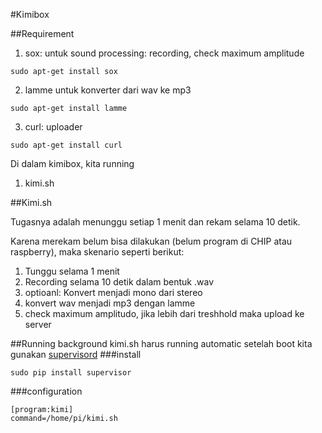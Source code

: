 #Kimibox

##Requirement
1. sox: untuk sound processing: recording, check maximum amplitude
```
sudo apt-get install sox
```
2. lamme untuk konverter dari wav ke mp3
```
sudo apt-get install lamme
```
3. curl: uploader
```
sudo apt-get install curl
```

Di dalam kimibox, kita running

1. kimi.sh

##Kimi.sh

Tugasnya adalah menunggu setiap 1 menit dan rekam selama 10 detik.

Karena merekam belum bisa dilakukan (belum program di CHIP atau raspberry), maka skenario seperti berikut:

1. Tunggu selama 1 menit
2. Recording selama 10 detik dalam bentuk .wav
3. optioanl: Konvert menjadi mono dari stereo
4. konvert wav menjadi mp3 dengan lamme
5. check maximum amplitudo, jika lebih dari treshhold maka upload ke server

##Running background
kimi.sh harus running automatic setelah boot kita gunakan [supervisord](http://supervisord.org/installing.html)
###install
```
sudo pip install supervisor
```
###configuration
```
[program:kimi]
command=/home/pi/kimi.sh
```
